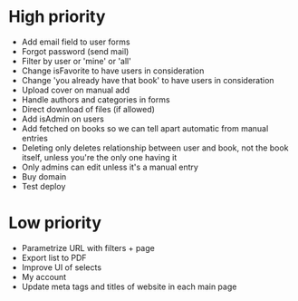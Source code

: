 High priority
=============

* Add email field to user forms
* Forgot password (send mail)
* Filter by user or 'mine' or 'all'
* Change isFavorite to have users in consideration
* Change 'you already have that book' to have users in consideration
* Upload cover on manual add
* Handle authors and categories in forms
* Direct download of files (if allowed)
* Add isAdmin on users
* Add fetched on books so we can tell apart automatic from manual entries
* Deleting only deletes relationship between user and book, not the book itself, unless you're the only one having it
* Only admins can edit unless it's a manual entry
* Buy domain
* Test deploy

Low priority
==============

* Parametrize URL with filters + page
* Export list to PDF
* Improve UI of selects
* My account
* Update meta tags and titles of website in each main page